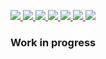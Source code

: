 <a href="https://sonarcloud.io/dashboard?id=com.10xdev%3Ajsinterop-gen"
target="_blank"> <img
src="https://sonarcloud.io/api/badges/gate?key=com.10xdev:jsinterop-gen&template=FLAT"/>
<img
src="https://sonarcloud.io/api/badges/measure?key=com.10xdev:jsinterop-gen&metric=ncloc&template=FLAT"/>
<img
src="https://sonarcloud.io/api/badges/measure?key=com.10xdev:jsinterop-gen&metric=sqale_debt_ratio&template=FLAT"/>
<img
src="https://sonarcloud.io/api/badges/measure?key=com.10xdev:jsinterop-gen&metric=bugs&template=FLAT"/>
<img
src="https://sonarcloud.io/api/badges/measure?key=com.10xdev:jsinterop-gen&metric=vulnerabilities&template=FLAT"/>
<img
src="https://sonarcloud.io/api/badges/measure?key=com.10xdev:jsinterop-gen&metric=code_smells&template=FLAT"/>
<img
src="https://sonarcloud.io/api/badges/measure?key=com.10xdev:jsinterop-gen&metric=comment_lines_density&template=FLAT"/>
</a>

### Work in progress